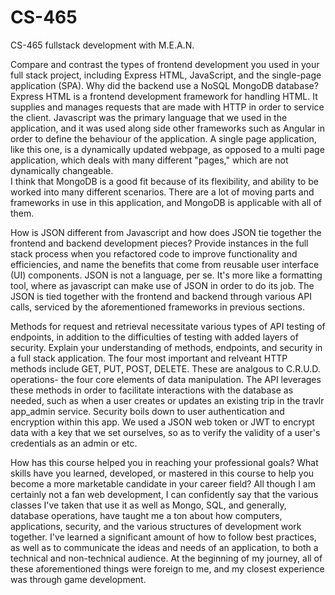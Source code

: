 # CS-465
CS-465 fullstack development with M.E.A.N.


Compare and contrast the types of frontend development you used in your full stack project, including Express HTML, JavaScript, and the single-page application (SPA).
Why did the backend use a NoSQL MongoDB database?  
Express HTML is a frontend development framework for handling HTML.  It supplies and manages requests that are made with HTTP in order to service the client.  Javascript was the primary language that we used in the application, and it was used along side other frameworks such as Angular in order to define the behaviour of the application.  A single page application, like this one, is a dynamically updated webpage, as opposed to a multi page application, which deals with many different "pages," which are not dynamically changeable.  
I think that MongoDB is a good fit because of its flexibility, and ability to be worked into many different scenarios.  There are a lot of moving parts and frameworks in use in this application, and MongoDB is applicable with all of them.  

How is JSON different from Javascript and how does JSON tie together the frontend and backend development pieces?
Provide instances in the full stack process when you refactored code to improve functionality and efficiencies, and name the benefits that come from reusable user interface (UI) components.
JSON is not a language, per se.  It's more like a formatting tool, where as javascript can make use of JSON in order to do its job.  The JSON is tied together with the frontend and backend through various API calls, serviced by the aforementioned frameworks in previous sections.  

Methods for request and retrieval necessitate various types of API testing of endpoints, in addition to the difficulties of testing with added layers of security. Explain your understanding of methods, endpoints, and security in a full stack application.
The four most important and relveant HTTP methods include GET, PUT, POST, DELETE.  These are analgous to C.R.U.D. operations- the four core elements of data manipulation.  The API leverages these methods in order to facilitate interactions with the database as needed, such as when a user creates or updates an existing trip in the travlr app_admin service.  Security boils down to user authentication and encryption within this app.  We used a JSON web token or JWT to encrypt data with a key that we set ourselves, so as to verify the validity of a user's credentials as an admin or etc.  

How has this course helped you in reaching your professional goals? What skills have you learned, developed, or mastered in this course to help you become a more marketable candidate in your career field?
All though I am certainly not a fan web development, I can confidently say that the various classes I've taken that use it as well as Mongo, SQL, and generally, database operations, have taught me a ton about how computers, applications, security, and the various structures of development work together.  I've learned a significant amount of how to follow best practices, as well as to communicate the ideas and needs of an application, to both a technical and non-technical audience.  At the beginning of my journey, all of these aforementioned things were foreign to me, and my closest experience was through game development.  

